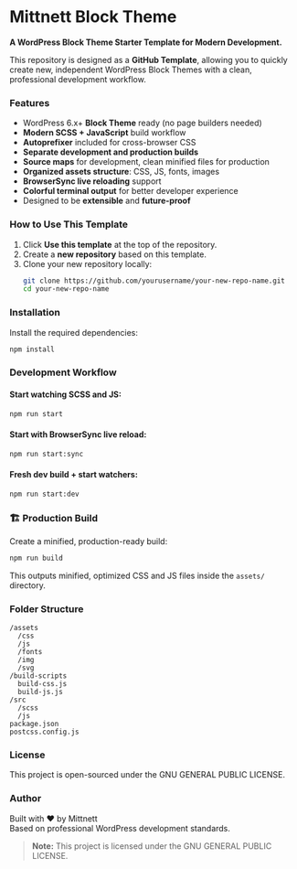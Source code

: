 # Mittnett Block Theme

**A WordPress Block Theme Starter Template for Modern Development.**

This repository is designed as a **GitHub Template**, allowing you to quickly create new, independent WordPress Block Themes with a clean, professional development workflow.

### Features

- WordPress 6.x+ **Block Theme** ready (no page builders needed)
- **Modern SCSS + JavaScript** build workflow
- **Autoprefixer** included for cross-browser CSS
- **Separate development and production builds**
- **Source maps** for development, clean minified files for production
- **Organized assets structure**: CSS, JS, fonts, images
- **BrowserSync live reloading** support
- **Colorful terminal output** for better developer experience
- Designed to be **extensible** and **future-proof**

### How to Use This Template

1. Click **Use this template** at the top of the repository.
2. Create a **new repository** based on this template.
3. Clone your new repository locally:
   ```bash
   git clone https://github.com/yourusername/your-new-repo-name.git
   cd your-new-repo-name
   ```

### Installation

Install the required dependencies:

```bash
npm install
```

### Development Workflow

#### Start watching SCSS and JS:

```bash
npm run start
```

#### Start with BrowserSync live reload:

```bash
npm run start:sync
```

#### Fresh dev build + start watchers:

```bash
npm run start:dev
```

### 🏗 Production Build

Create a minified, production-ready build:

```bash
npm run build
```

This outputs minified, optimized CSS and JS files inside the `assets/` directory.

### Folder Structure

```text
/assets
  /css
  /js
  /fonts
  /img
  /svg
/build-scripts
  build-css.js
  build-js.js
/src
  /scss
  /js
package.json
postcss.config.js
```

### License

This project is open-sourced under the GNU GENERAL PUBLIC LICENSE.

### Author

Built with ❤️ by Mittnett  
Based on professional WordPress development standards.

> **Note:** This project is licensed under the GNU GENERAL PUBLIC LICENSE.
